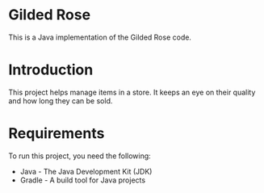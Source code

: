 # Gilded Rose
This is a Java implementation of the Gilded Rose code.

# Introduction
This project helps manage items in a store. It keeps an eye on their quality and how long they can be sold.

# Requirements
To run this project, you need the following:

* Java - The Java Development Kit (JDK)
* Gradle - A build tool for Java projects

